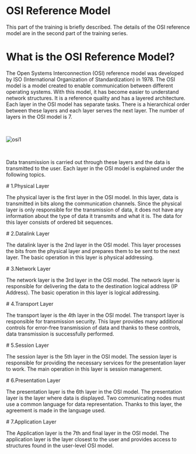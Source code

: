 # OSI Reference Model

<p>This part of the training is briefly described. The details of the OSI reference model are in the second part of the training series.</p>

# What is the OSI Reference Model?

<p>The Open Systems Interconnection (OSI) reference model was developed by ISO (International Organization of Standardization) in 1978. The OSI model is a model created to enable communication between different operating systems. With this model, it has become easier to understand network structures. It is a reference quality and has a layered architecture. Each layer in the OSI model has separate tasks. There is a hierarchical order between these layers and each layer serves the next layer. The number of layers in the OSI model is 7.</p>

<br/>

![osi1](https://github.com/Hasul79/Network-Fundamentals/assets/95657084/418ae860-61cd-4062-b936-5b6e0fe7240f)

<br/>

<p>Data transmission is carried out through these layers and the data is transmitted to the user. Each layer in the OSI model is explained under the following topics.</p>
# 1.Physical Layer
<p>The physical layer is the first layer in the OSI model. In this layer, data is transmitted in bits along the communication channels. Since the physical layer is only responsible for the transmission of data, it does not have any information about the type of data it transmits and what it is. The data for this layer consists of ordered bit sequences.</p>
# 2.Datalink Layer
<p>The datalink layer is the 2nd layer in the OSI model. This layer processes the bits from the physical layer and prepares them to be sent to the next layer. The basic operation in this layer is physical addressing.</p>
# 3.Network Layer
<p>The network layer is the 3rd layer in the OSI model. The network layer is responsible for delivering the data to the destination logical address (IP Address). The basic operation in this layer is logical addressing.</p>
# 4.Transport Layer
<p>The transport layer is the 4th layer in the OSI model. The transport layer is responsible for transmission security. This layer provides many additional controls for error-free transmission of data and thanks to these controls, data transmission is successfully performed.</p>
# 5.Session Layer
<p>The session layer is the 5th layer in the OSI model. The session layer is responsible for providing the necessary services for the presentation layer to work. The main operation in this layer is session management.</p>
# 6.Presentation Layer
<p>The presentation layer is the 6th layer in the OSI model. The presentation layer is the layer where data is displayed. Two communicating nodes must use a common language for data representation. Thanks to this layer, the agreement is made in the language used.</p>
# 7.Application Layer
<p>The Application layer is the 7th and final layer in the OSI model. The application layer is the layer closest to the user and provides access to structures found in the user-level OSI model.</p>


